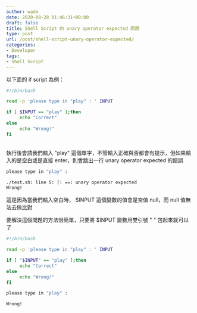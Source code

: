 ```yaml
---
author: wade
date: 2020-08-28 01:46:31+00:00
draft: false
title: Shell Script 的 unary operator expected 問題
type: post
url: /post/shell-script-unary-operator-expected/
categories:
- Developer
tags:
- Shell Script
---
```


以下面的 if script 為例：

```bash
#!/bin/bash

read -p 'please type in "play" : ' INPUT

if [ $INPUT == "play" ];then
     echo "Correct"
else
     echo "Wrong!"
fi
```

\
執行後會請我們輸入 "play" 這個單字，不管輸入正確與否都會有提示，但如果輸入的是空白或是直接 enter，則會跳出一行 unary operator expected 的錯誤

```bash
please type in "play" :

./test.sh: line 5: [: ==: unary operator expected
Wrong!
```

這是因為當我們輸入空白時， $INPUT  這個變數的值會是空值 null，而 null 值無法去做比對

要解決這個問題的方法很簡單，<span class="hl-red">只要將 $INPUT 變數用雙引號 " " 包起來就可以了</span>


```bash
#!/bin/bash

read -p 'please type in "play" : ' INPUT

if [ "$INPUT" == "play" ];then
     echo "Correct"
else
     echo "Wrong!"
fi
```

```bash
please type in "play" :

Wrong!
```
